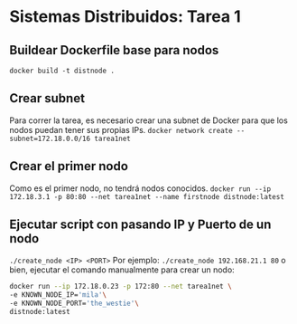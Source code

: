 # Sistemas Distribuidos: Tarea 1

## Buildear Dockerfile base para nodos
`docker build -t distnode .`

## Crear subnet
Para correr la tarea, es necesario crear una subnet de Docker para que los nodos puedan
tener sus propias IPs.
``docker network create --subnet=172.18.0.0/16 tarea1net``


## Crear el primer nodo
Como es el primer nodo, no tendrá nodos conocidos.
`docker run --ip 172.18.3.1 -p 80:80 --net tarea1net --name firstnode distnode:latest`

## Ejecutar script con pasando IP y Puerto de un nodo
`./create_node <IP> <PORT>`
Por ejemplo:
`./create_node 192.168.21.1 80`
o bien, ejecutar el comando manualmente para crear un nodo:
```bash
docker run --ip 172.18.0.23 -p 172:80 --net tarea1net \
-e KNOWN_NODE_IP='mila'\
-e KNOWN_NODE_PORT='the_westie'\
distnode:latest
```
